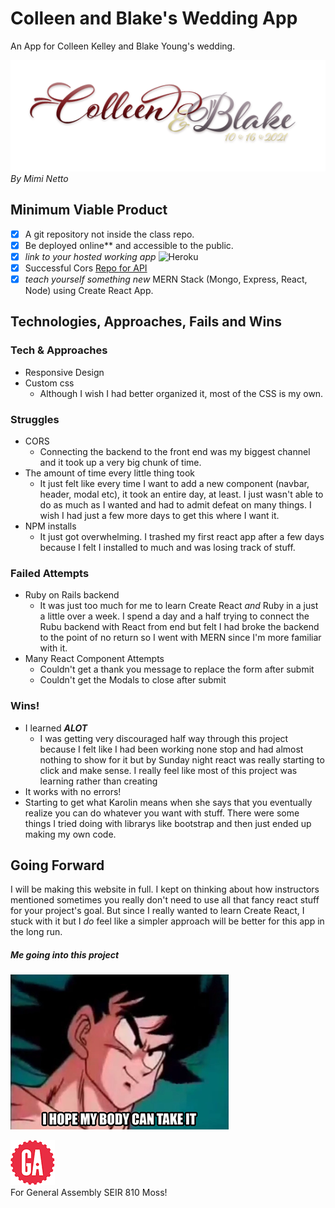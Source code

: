 # Colleen and Blake's Wedding App
An App for Colleen Kelley and Blake Young's wedding.

![Colleen and Blake](public/img/cobl_top.png)   _By Mimi Netto_

## Minimum Viable Product
- [x] A git repository not inside the class repo.
- [x] Be deployed online** and accessible to the public.
- [x] *link to your hosted working app* ![Heroku](https://colleen-blake-wedding.herokuapp.com/)
- [x] Successful Cors [Repo for API](https://github.com/mimnetto/guestbook_backend)
- [x] *teach yourself something new*  MERN Stack (Mongo, Express, React, Node) using Create React App.

## Technologies, Approaches, Fails and Wins

### Tech & Approaches
* Responsive Design
* Custom css
  * Although I wish I had better organized it, most of the CSS is my own.

### Struggles
* CORS
  * Connecting the backend to the front end was my biggest channel and it took up a very big chunk of time.
* The amount of time every little thing took
  * It just felt like every time I want to add a new component (navbar, header, modal etc), it took an entire day, at least. I just wasn't able to do as much as I wanted and had to admit defeat on many things. I wish I had just a few more days to get this where I want it.
* NPM installs
  * It just got overwhelming. I trashed my first react app after a few days because I felt I installed to much and was losing track of stuff.

### Failed Attempts
* Ruby on Rails backend
  * It was just too much for me to learn Create React *and* Ruby in a just a little over a week. I spend a day and a half trying to connect the Rubu backend with React from end but felt I had broke the backend to the point of no return so I went with MERN since I'm more familiar with it.
* Many React Component Attempts
  * Couldn't get a thank you message to replace the form after submit
  * Couldn't get the Modals to close after submit

### Wins!
* I learned ***ALOT***
  *  I was getting very discouraged half way through this project because I felt like I had been working none stop and had almost nothing to show for it but by Sunday night react was really starting to click and make sense. I really feel like most of this project was learning rather than creating
* It works with no errors!
* Starting to get what Karolin means when she says that you eventually realize you can do whatever you want with stuff. There were some things I tried doing with librarys like bootstrap and then just ended up making my own code.

## Going Forward
I will be making this website in full. I kept on thinking about how instructors mentioned sometimes you really don't need to use all that fancy react stuff for your project's goal. But since I really wanted to learn Create React, I stuck with it but I *do* feel like a simpler approach will be better for this app in the long run.

##### Me going into this project
![body](public/img/body.png)


![ga](public/img/gaLogo.png) <br>
For General Assembly SEIR 810 Moss!
